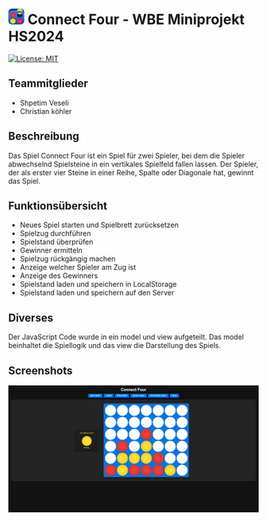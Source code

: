 # <img src="public/favicon.png" alt="favicon" width="32" height="32"> Connect Four - WBE Miniprojekt HS2024
[![License: MIT](https://img.shields.io/badge/License-MIT-yellow.svg)](https://opensource.org/licenses/MIT)
## Teammitglieder
- Shpetim Veseli
- Christian köhler

## Beschreibung
Das Spiel Connect Four ist ein Spiel für zwei Spieler, bei dem die Spieler abwechselnd Spielsteine in ein vertikales Spielfeld fallen lassen. Der Spieler, der als erster vier Steine in einer Reihe, Spalte oder Diagonale hat, gewinnt das Spiel.

## Funktionsübersicht
- Neues Spiel starten und Spielbrett zurücksetzen
- Spielzug durchführen
- Spielstand überprüfen
- Gewinner ermitteln
- Spielzug rückgängig machen
- Anzeige welcher Spieler am Zug ist
- Anzeige des Gewinners
- Spielstand laden und speichern in LocalStorage
- Spielstand laden und speichern auf den Server

## Diverses
Der JavaScript Code wurde in ein model und view aufgeteilt. Das model beinhaltet die Spiellogik und das view die Darstellung des Spiels.



## Screenshots
![img.png](img.png)